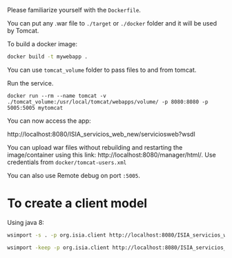 Please familiarize yourself with the `Dockerfile`.

You can put any .war file to `./target` or `./docker` folder and it will be used by Tomcat. 

To build a docker image:
```sh
docker build -t mywebapp .
```

You can use `tomcat_volume` folder to pass files to and from tomcat.  

Run the service.
```shell
docker run --rm --name tomcat -v ./tomcat_volume:/usr/local/tomcat/webapps/volume/ -p 8080:8080 -p 5005:5005 mytomcat
```

You can now access the app:

http://localhost:8080/ISIA_servicios_web_new/serviciosweb?wsdl

You can upload war files without rebuilding and restarting the image/container using this link: 
http://localhost:8080/manager/html/. Use credentials from `docker/tomcat-users.xml`

You can also use Remote debug on port `:5005`.

# To create a client model

Using java 8:
```sh 
wsimport -s . -p org.isia.client http://localhost:8080/ISIA_servicios_web/serviciosweb\?wsdl
```

```sh
wsimport -keep -p org.isia.client http://localhost:8080/ISIA_servicios_web/serviciosweb\?wsdl
```

